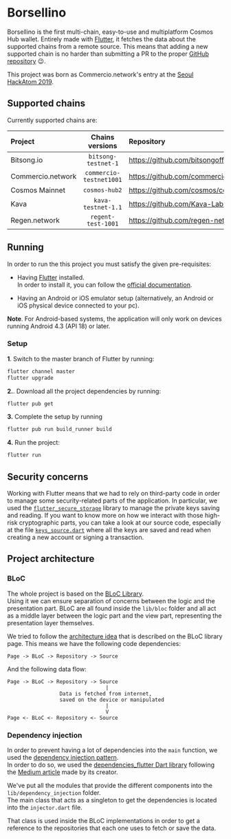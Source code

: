 # Borsellino
Borsellino is the first multi-chain, easy-to-use and multiplatform Cosmos Hub wallet. 
Entirely made with [Flutter](https://flutter.dev/), it fetches the data about the supported chains 
from a remote source. This means that adding a new supported chain is no harder than submitting a PR to the proper 
[GitHub repository](https://github.com/RiccardoM/CosmosHub-Chains) 😉.

This project was born as Commercio.network's entry at the [Seoul HackAtom 2019](https://blog.cosmos.network/cosmos-hackatom-is-coming-to-seoul-f2cb83172307).


## Supported chains
Currently supported chains are: 

| Project | Chains versions | Repository | 
| :------ | :-------------: | :--------- |
| Bitsong.io | `bitsong-testnet-1` | https://github.com/bitsongofficial/go-bitsong |
| Commercio.network | `commercio-testnet1001` | https://github.com/commercionetwork/commercionetwork |
| Cosmos Mainnet | `cosmos-hub2` | https://github.com/cosmos/cosmos-sdk | 
| Kava | `kava-testnet-1.1` | https://github.com/Kava-Labs/kava |
| Regen.network | `regent-test-1001` | https://github.com/regen-network/regen-ledger | 

## Running
In order to run the this project you must satisfy the given pre-requisites:
 
- Having [Flutter](https://flutter.dev/) installed.  
   In order to install it, you can follow the [official documentation](https://flutter.dev/docs/get-started/install).

- Having an Android or iOS emulator setup (alternatively, an Android or iOS physical device connected to your pc). 

**Note**. For Android-based systems, the application will only work on devices running Android 4.3 (API 18) or later. 

### Setup
**1**. Switch to the master branch of Flutter by running:
```bash
flutter channel master 
flutter upgrade
``` 

**2.**. Download all the project dependencies by running: 
```bash
flutter pub get
```

**3.** Complete the setup by running
```bash
flutter pub run build_runner build
```

**4.** Run the project: 
```bash
flutter run 
```

## Security concerns 
Working with Flutter means that we had to rely on third-party code in order to manage some security-related parts of the 
application. In particular, we used the [`flutter_secure_storage`](https://pub.dev/packages/flutter_secure_storage) 
library to manage the private keys saving and reading. If you want to know more on how we interact with those high-risk 
cryptographic parts, you can take a look at our source code, especially at the file [`keys_source.dart`](https://github.com/Commercionetwork/Seul-Hackatom-2019/blob/master/lib/source/keys/keys_source.dart)
where all the keys are saved and read when creating a new account or signing a transaction.  
 

## Project architecture

### BLoC
The whole project is based on the [BLoC Library](https://felangel.github.io/bloc/#/).  
Using it we can ensure separation of concerns between the logic and the presentation part. BLoC are all found inside 
the `lib/bloc` folder and all act as a middle layer between the logic part and the view part, representing the 
presentation layer themselves. 

We tried to follow the [architecture idea](https://felangel.github.io/bloc/#/architecture) that is described on the 
BLoC library page. This means we have the following code dependencies:

```
Page -> BLoC -> Repository -> Source
``` 

And the following data flow:
```
Page -> BLoC -> Repository -> Source 
                                |
                 Data is fetched from internet,
                 saved on the device or manipulated
                                |
                                V
Page <- BLoC <- Repository <- Source
```

### Dependency injection
In order to prevent having a lot of dependencies into the `main` function, we used the 
[dependency injection pattern](https://en.wikipedia.org/wiki/Dependency_injection).  
In order to do so, we used the [dependencies_flutter Dart library](https://pub.dev/packages/dependencies_flutter) 
following the [Medium article](https://medium.com/@marcguilera/dependency-injection-in-flutter-625650195a98) 
made by its creator. 

We've put all the modules that provide the different components into the `lib/dependency_injection` folder.  
The main class that acts as a singleton to get the dependencies is located into the `injector.dart` file. 

That class is used inside the BLoC implementations in order to get a reference to the repositories that each one
uses to fetch or save the data.